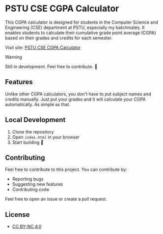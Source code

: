 # PSTU CSE CGPA Calculator

This CGPA calculator is designed for students in the Computer Science and Engineering (CSE) department at PSTU, especially my batchmates. It enables students to calculate their cumulative grade point average (CGPA) based on their grades and credits for each semester.

Visit site: [PSTU CSE CGPA Calculator](https://github.com/SharafatKarim/PSTU-CSE-CGPA-calculator)

> [!WARNING]
> Still in development. Feel free to contribute. 🏅

## Features

Unlike other CGPA calculators, you don't have to put subject names and credits manually. Just put your grades and it will calculate your CGPA automatically. As simple as that.

## Local Development

1. Clone the repository
2. Open `index.html` in your browser
3. Start building 🫠

## Contributing

Feel free to contribute to this project. You can contribute by:

- Reporting bugs
- Suggesting new features
- Contributing code

Feel free to open an issue or create a pull request.

## License

- [CC BY-NC 4.0](https://creativecommons.org/licenses/by-nc/4.0/)
